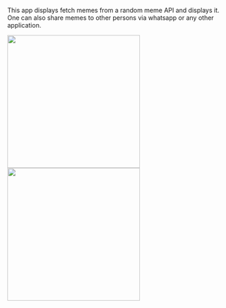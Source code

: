 This app displays fetch memes from a random meme API and displays it. One can also share memes to other persons via whatsapp or any other application. 


<img src="https://i.imgur.com/9ZeK5dO.png" width="300">  <img src="https://i.imgur.com/VDswD6M.png" width="300">

